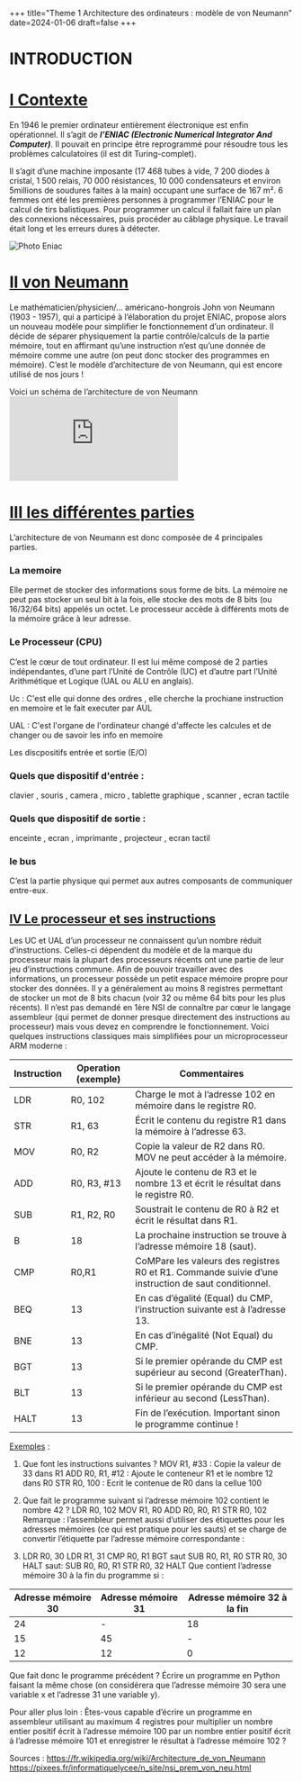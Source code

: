 +++
title="Theme 1 Architecture des ordinateurs : modèle de von Neumann"
date=2024-01-06
draft=false
+++

<h1>INTRODUCTION</h1>

# <u>I Contexte</u><br>
En 1946 le premier ordinateur entièrement électronique est enfin opérationnel. Il s’agit de ***l’ENIAC
(Electronic Numerical Integrator And Computer)***. Il pouvait en principe être reprogrammé pour
résoudre tous les problèmes calculatoires (il est dit Turing-complet).

Il s’agit d’une machine imposante (17 468 tubes à vide, 7 200 diodes à cristal, 1 500 relais, 70 000 résistances, 10 000 condensateurs et environ 5millions de soudures faites à la main) occupant une surface de 167 m².
6 femmes ont été les premières personnes à programmer l’ENIAC pour le calcul de tirs balistiques.
Pour programmer un calcul il fallait faire un plan des connexions nécessaires, puis procéder au câblage physique. Le travail était long et les erreurs dures à détecter.

![Photo Eniac](https://external-content.duckduckgo.com/iu/?u=http%3A%2F%2Fpbs.twimg.com%2Fmedia%2FDV6fBIEVwAMw7Md.jpg&f=1&nofb=1&ipt=3007cdc3cd390aa514ed693198468d14ca2303346465008af72aa526e6ef535b&ipo=images)

# <u>II von Neumann</u><br>
Le mathématicien/physicien/… américano-hongrois John von Neumann (1903 - 1957), qui a participé à l’élaboration du projet ENIAC, propose alors un nouveau modèle pour simplifier le
fonctionnement d’un ordinateur. Il décide de séparer physiquement la partie contrôle/calculs de la
partie mémoire, tout en affirmant qu’une instruction n’est qu’une donnée de mémoire comme une
autre (on peut donc stocker des programmes en mémoire).
C’est le modèle d’architecture de von Neumann, qui est encore utilisé de nos jours !

Voici un schéma de l’architecture de von Neumann
![ schéma de l’architecture de von Neumann](https://commons.wikimedia.org/w/index.php?search=architecture+de+von+Neumann&title=Special%3AMediaSearch&go=Go&type=image)


# <u>III les différentes parties</u><br>

L’architecture de von Neumann est donc composée de 4 principales parties.

### La memoire 

Elle permet de stocker des informations sous forme de bits. La mémoire ne peut pas
stocker un seul bit à la fois, elle stocke des mots de 8 bits (ou 16/32/64 bits) appelés un
octet. Le processeur accède à différents mots de la mémoire grâce à leur adresse.

### Le Processeur (CPU)

C’est le cœur de tout ordinateur. Il est lui même composé de 2 parties indépendantes,
d’une part l’Unité de Contrôle (UC) et d’autre part l’Unité Arithmétique et Logique
(UAL ou ALU en anglais).

Uc : C'est elle qui donne des ordres , elle cherche la prochiane instruction en memoire et le fait executer par AUL

UAL : C'est l'organe de l'ordinateur changé d'affecte les calcules et de changer ou de savoir les info en memoire 

Les discpositifs entrée et sortie  (E/O)

### Quels que dispositif d'entrée : <br>
clavier , souris , camera , micro , tablette graphique , scanner , ecran tactile
### Quels que dispositif de sortie : <br>
enceinte , ecran , imprimante , projecteur , ecran tactil

### le bus 
C’est la partie physique qui permet aux autres composants de communiquer entre-eux.

## <u>IV Le processeur et ses instructions</u><br>

Les UC et UAL d’un processeur ne connaissent qu’un nombre réduit d’instructions. Celles-ci
dépendent du modèle et de la marque du processeur mais la plupart des processeurs récents ont une
partie de leur jeu d’instructions commune.
Afin de pouvoir travailler avec des informations, un processeur possède un petit espace mémoire
propre pour stocker des données. Il y a généralement au moins 8 registres permettant de stocker un mot
de 8 bits chacun (voir 32 ou même 64 bits pour les plus récents).
Il n’est pas demandé en 1ère NSI de connaître par cœur le langage assembleur (qui permet de donner
presque directement des instructions au processeur) mais vous devez en comprendre le
fonctionnement.
Voici quelques instructions classiques mais simplifiées pour un microprocesseur ARM moderne :

<title>Instructions ARM</title>
</head>
<body>
    <table>
        <thead>
            <tr>
                <th>Instruction   </th>
                <th>Operation (exemple)</th>
                <th>Commentaires</th>
            </tr>
        </thead>
        <tbody>
            <tr>
                <td>LDR</td>
                <td>R0, 102</td>
                <td>Charge le mot à l’adresse 102 en mémoire dans le registre R0.</td>
            </tr>
            <tr>
                <td>STR</td>
                <td>R1, 63</td>
                <td>Écrit le contenu du registre R1 dans la mémoire à l’adresse 63.</td>
            </tr>
            <tr>
                <td>MOV</td>
                <td>R0, R2</td>
                <td>Copie la valeur de R2 dans R0. MOV ne peut accéder à la mémoire.</td>
            </tr>
            <tr>
                <td>ADD</td>
                <td>R0, R3, #13</td>
                <td>Ajoute le contenu de R3 et le nombre 13 et écrit le résultat dans le registre R0.</td>
            </tr>
            <tr>
                <td>SUB</td>
                <td>R1, R2, R0</td>
                <td>Soustrait le contenu de R0 à R2 et écrit le résultat dans R1.</td>
            </tr>
            <tr>
                <td>B</td>
                <td>18</td>
                <td>La prochaine instruction se trouve à l’adresse mémoire 18 (saut).</td>
            </tr>
            <tr>
                <td>CMP</td>
                <td>R0,R1</td>
                <td>CoMPare les valeurs des registres R0 et R1. Commande suivie d’une instruction de saut conditionnel.</td>
            </tr>
            <tr>
                <td>BEQ</td>
                <td>13</td>
                <td>En cas d’égalité (Equal) du CMP, l’instruction suivante est à l’adresse 13.</td>
            </tr>
            <tr>
                <td>BNE</td>
                <td>13</td>
                <td>En cas d’inégalité (Not Equal) du CMP.</td>
            </tr>
            <tr>
                <td>BGT</td>
                <td>13</td>
                <td>Si le premier opérande du CMP est supérieur au second (GreaterThan).</td>
            </tr>
            <tr>
                <td>BLT</td>
                <td>13</td>
                <td>Si le premier opérande du CMP est inférieur au second (LessThan).</td>
            </tr>
            <tr>
                <td>HALT</td>
                <td>13</td>
                <td>Fin de l’exécution. Important sinon le programme continue !</td>
            </tr>
        </tbody>
    </table>


<u>Exemples</u> : 

1) Que font les instructions suivantes ?
MOV R1, #33 : Copie la valeur de 33 dans R1
ADD R0, R1, #12 : Ajoute le conteneur R1 et le nombre 12 dans R0
STR R0, 100 : Ecrit le contenue de R0 dans la cellue 100

2) Que fait le programme suivant si l’adresse mémoire 102 contient le nombre 42 ?
LDR R0, 102
MOV R1, R0
ADD R0, R0, R1
STR R0, 102
Remarque : l’assembleur permet aussi d’utiliser des étiquettes pour les adresses mémoires (ce qui est
pratique pour les sauts) et se charge de convertir l’étiquette par l’adresse mémoire correspondante :
3) LDR R0, 30
LDR R1, 31
CMP R0, R1
BGT saut
SUB R0, R1, R0
STR R0, 30
HALT
saut:
SUB R0, R0, R1
STR R0, 32
HALT
Que contient l’adresse mémoire 30 à la fin du programme si :
<table>
        <thead>
            <tr>
                <th>Adresse mémoire 30</th>
                <th>Adresse mémoire 31</th>
                <th>Adresse mémoire 32 à la fin</th>
            </tr>
        </thead>
        <tbody>
            <tr>
                <td>24</td>
                <td>-</td>
                <td>18</td>
            </tr>
            <tr>
                <td>15</td>
                <td>45</td>
                <td>-</td>
            </tr>
            <tr>
                <td>12</td>
                <td>12</td>
                <td>0</td>
            </tr>
        </tbody>
    </table>

Que fait donc le programme précédent ? Écrire un programme en Python faisant la même chose (on
considérera que l’adresse mémoire 30 sera une variable x et l’adresse 31 une variable y).


Pour aller plus loin :
Êtes-vous capable d’écrire un programme en assembleur utilisant au maximum 4 registres pour
multiplier un nombre entier positif écrit à l’adresse mémoire 100 par un nombre entier positif écrit à
l’adresse mémoire 101 et enregistrer le résultat à l’adresse mémoire 102 ?


Sources : https://fr.wikipedia.org/wiki/Architecture_de_von_Neumann
https://pixees.fr/informatiquelycee/n_site/nsi_prem_von_neu.html